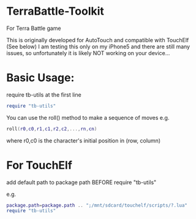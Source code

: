 # TerraBattle-Toolkit

For Terra Battle game

This is originally developed for AutoTouch and compatible with TouchElf (See below)
I am testing this only on my iPhone5 and there are still many issues, so unfortunately it is likely NOT working on your device...

# Basic Usage:
require tb-utils at the first line
```lua
require "tb-utils"
```
You can use the roll() method to make a sequence of moves
e.g.
```lua
roll(r0,c0,r1,c1,r2,c2,...,rn,cn)
```
where r0,c0 is the character's initial position in (row, column)

# For TouchElf
add default path to package path BEFORE require "tb-utils"

e.g.
```lua
package.path=package.path .. ";/mnt/sdcard/touchelf/scripts/?.lua"
require "tb-utils"
```


